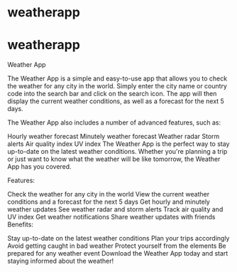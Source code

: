 # weatherapp

# weatherapp

Weather App



The Weather App is a simple and easy-to-use app that allows you to check the weather for any city in the world. Simply enter the city name or country code into the search bar and click on the search icon. The app will then display the current weather conditions, as well as a forecast for the next 5 days.

The Weather App also includes a number of advanced features, such as:

Hourly weather forecast
Minutely weather forecast
Weather radar
Storm alerts
Air quality index
UV index
The Weather App is the perfect way to stay up-to-date on the latest weather conditions. Whether you're planning a trip or just want to know what the weather will be like tomorrow, the Weather App has you covered.

Features:

Check the weather for any city in the world
View the current weather conditions and a forecast for the next 5 days
Get hourly and minutely weather updates
See weather radar and storm alerts
Track air quality and UV index
Get weather notifications
Share weather updates with friends
Benefits:

Stay up-to-date on the latest weather conditions
Plan your trips accordingly
Avoid getting caught in bad weather
Protect yourself from the elements
Be prepared for any weather event
Download the Weather App today and start staying informed about the weather!